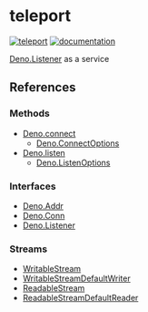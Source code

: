 # teleport

[![teleport](https://shield.deno.dev/x/teleport)](https://deno.land/x/teleport)
[![documentation](https://img.shields.io/badge/documentation-teleport-black)](https://doc.deno.land/https://deno.land/x/teleport)

[Deno.Listener](https://docs.deno.com/api/deno/~/Deno.Listener) as a service

## References

### Methods

- [Deno.connect](https://docs.deno.com/api/deno/~/Deno.connect)
  - [Deno.ConnectOptions](https://docs.deno.com/api/deno/~/Deno.ConnectOptions)
- [Deno.listen](https://docs.deno.com/api/deno/~/Deno.listen)
  - [Deno.ListenOptions](https://docs.deno.com/api/deno/~/Deno.ListenOptions)

### Interfaces

- [Deno.Addr](https://docs.deno.com/api/deno/~/Deno.Addr)
- [Deno.Conn](https://docs.deno.com/api/deno/~/Deno.Conn)
- [Deno.Listener](https://docs.deno.com/api/deno/~/Deno.Listener)

### Streams

- [WritableStream](https://docs.deno.com/api/web/~/WritableStream)
- [WritableStreamDefaultWriter](https://docs.deno.com/api/web/~/WritableStreamDefaultWriter)
- [ReadableStream](https://docs.deno.com/api/web/~/ReadableStream)
- [ReadableStreamDefaultReader](https://docs.deno.com/api/web/~/ReadableStreamDefaultReader)
